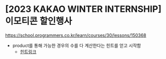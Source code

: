 # [2023 KAKAO WINTER INTERNSHIP] 이모티콘 할인행사
https://school.programmers.co.kr/learn/courses/30/lessons/150368

- product를 통해 가능한 경우의 수를 다 계산한다는 힌트를 얻고 시작함
  - [힌트링크](https://school.programmers.co.kr/questions/58068)